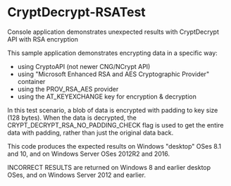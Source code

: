 # CryptDecrypt-RSATest
Console application demonstrates unexpected results with CryptDecrypt API with RSA encryption

This sample application demonstrates encrypting data in a specific way:

* using CryptoAPI (not newer CNG/NCrypt API)
* using "Microsoft Enhanced RSA and AES Cryptographic Provider" container
* using the PROV\_RSA\_AES provider
* using the AT\_KEYEXCHANGE key for encryption & decryption

In this test scenario, a blob of data is encrypted with padding to key size (128 bytes).
When the data is decrypted, the CRYPT\_DECRYPT\_RSA\_NO\_PADDING_CHECK flag
is used to get the entire data with padding, rather than just the
original data back.

This code produces the expected results on Windows "desktop" OSes 8.1 and 10,
and on Windows Server OSes 2012R2 and 2016.

INCORRECT RESULTS are returned on Windows 8 and earlier desktop OSes, and
on Windows Server 2012 and earlier.
